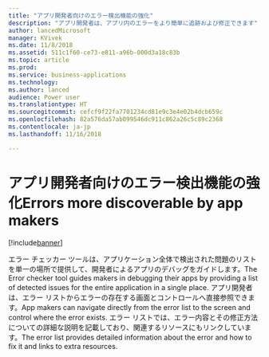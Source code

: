 ```yaml
---
title: "アプリ開発者向けのエラー検出機能の強化"
description: "アプリ開発者は、アプリ内のエラーをより簡単に追跡および修正できます"
author: lancedMicrosoft
manager: KVivek
ms.date: 11/8/2018
ms.assetid: 511c1f60-ce73-e811-a96b-000d3a18c83b
ms.topic: article
ms.prod: 
ms.service: business-applications
ms.technology: 
ms.author: lanced
audience: Power user
ms.translationtype: HT
ms.sourcegitcommit: cefcf9f22fa7701234cd81e9c3e4e02b4dcb659c
ms.openlocfilehash: 82a576da57ab099546dc911c862a26c5c89c2368
ms.contentlocale: ja-jp
ms.lasthandoff: 11/16/2018

---
```

# <a name="errors-more-discoverable-by-app-makers"></a><span data-ttu-id="82e8e-103">アプリ開発者向けのエラー検出機能の強化</span><span class="sxs-lookup"><span data-stu-id="82e8e-103">Errors more discoverable by app makers</span></span>


[!include[banner](../../includes/banner.md)]

<span data-ttu-id="82e8e-104">エラー チェッカー ツールは、アプリケーション全体で検出された問題のリストを単一の場所で提供して、開発者によるアプリのデバッグをガイドします。</span><span class="sxs-lookup"><span data-stu-id="82e8e-104">The Error checker tool guides makers in debugging their apps by providing a list of detected issues for the entire application in a single place.</span></span> <span data-ttu-id="82e8e-105">アプリ開発者は、エラー リストからエラーの存在する画面とコントロールへ直接参照できます。</span><span class="sxs-lookup"><span data-stu-id="82e8e-105">App makers can navigate directly from the error list to the screen and control where the error exists.</span></span> <span data-ttu-id="82e8e-106">エラー リストでは、エラー内容とその修正方法についての詳細な説明を記載しており、関連するリソースにもリンクしています。</span><span class="sxs-lookup"><span data-stu-id="82e8e-106">The error list provides detailed information about the error and how to fix it and links to extra resources.</span></span>

